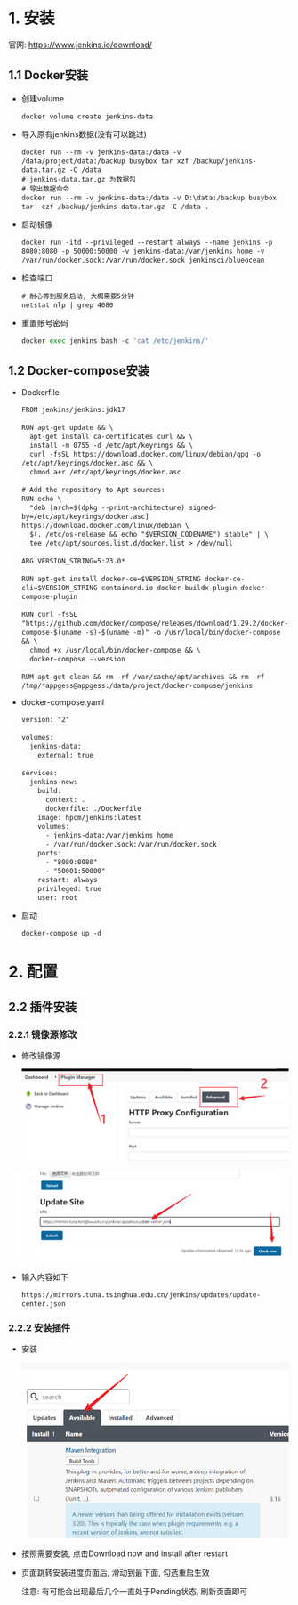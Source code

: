 # 1. 安装

官网: https://www.jenkins.io/download/

## 1.1 Docker安装

* 创建volume

  ```shell
  docker volume create jenkins-data
  ```

* 导入原有jenkins数据(没有可以跳过)

  ```shell
  docker run --rm -v jenkins-data:/data -v  /data/project/data:/backup busybox tar xzf /backup/jenkins-data.tar.gz -C /data
  # jenkins-data.tar.gz 为数据包
  # 导出数据命令
  docker run --rm -v jenkins-data:/data -v D:\data:/backup busybox tar -czf /backup/jenkins-data.tar.gz -C /data .
  ```

* 启动镜像

  ```shell
  docker run -itd --privileged --restart always --name jenkins -p 8080:8080 -p 50000:50000 -v jenkins-data:/var/jenkins_home -v /var/run/docker.sock:/var/run/docker.sock jenkinsci/blueocean
  ```

* 检查端口

  ```shell
  # 耐心等到服务启动, 大概需要5分钟
  netstat nlp | grep 4080
  ```

* 重置账号密码

  ```python
  docker exec jenkins bash -c 'cat /etc/jenkins/'
  ```

## 1.2 Docker-compose安装

* Dockerfile

  ```shell
  FROM jenkins/jenkins:jdk17
  
  RUN apt-get update && \
    apt-get install ca-certificates curl && \
    install -m 0755 -d /etc/apt/keyrings && \
    curl -fsSL https://download.docker.com/linux/debian/gpg -o /etc/apt/keyrings/docker.asc && \
    chmod a+r /etc/apt/keyrings/docker.asc
  
  # Add the repository to Apt sources:
  RUN echo \
    "deb [arch=$(dpkg --print-architecture) signed-by=/etc/apt/keyrings/docker.asc] https://download.docker.com/linux/debian \
    $(. /etc/os-release && echo "$VERSION_CODENAME") stable" | \
    tee /etc/apt/sources.list.d/docker.list > /dev/null
  
  ARG VERSION_STRING=5:23.0*
  
  RUN apt-get install docker-ce=$VERSION_STRING docker-ce-cli=$VERSION_STRING containerd.io docker-buildx-plugin docker-compose-plugin
  
  RUN curl -fsSL "https://github.com/docker/compose/releases/download/1.29.2/docker-compose-$(uname -s)-$(uname -m)" -o /usr/local/bin/docker-compose && \
    chmod +x /usr/local/bin/docker-compose && \
    docker-compose --version
    
  RUM apt-get clean && rm -rf /var/cache/apt/archives && rm -rf /tmp/*appgess@appgess:/data/project/docker-compose/jenkins
  ```

* docker-compose.yaml

  ```shell
  version: "2"
  
  volumes:
    jenkins-data:
      external: true
  
  services:
    jenkins-new:
      build:
        context: .
        dockerfile: ./Dockerfile
      image: hpcm/jenkins:latest
      volumes:
        - jenkins-data:/var/jenkins_home
        - /var/run/docker.sock:/var/run/docker.sock
      ports:
        - "8080:8080"
        - "50001:50000"
      restart: always
      privileged: true
      user: root
  ```

* 启动

  ```shell
  docker-compose up -d
  ```

# 2. 配置

## 2.2 插件安装

### 2.2.1 镜像源修改

* 修改镜像源

  ![image-20221227090521097](.image/01-%E5%AE%89%E8%A3%85/image-20221227090521097.png)

![image-20221227090616369](.image/01-%E5%AE%89%E8%A3%85/image-20221227090616369.png)

* 输入内容如下

  ```shell
  https://mirrors.tuna.tsinghua.edu.cn/jenkins/updates/update-center.json
  ```

### 2.2.2 安装插件

* 安装

  ![image-20221227090950381](.image/01-%E5%AE%89%E8%A3%85/image-20221227090950381.png)

* 按照需要安装, 点击Download now and install after restart

* 页面跳转安装进度页面后, 滑动到最下面, 勾选重启生效

  注意: 有可能会出现最后几个一直处于Pending状态, 刷新页面即可

